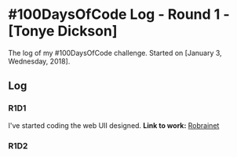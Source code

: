 # #100DaysOfCode Log - Round 1 - [Tonye Dickson]

The log of my #100DaysOfCode challenge. Started on [January 3, Wednesday, 2018].

## Log

### R1D1 
I've started coding the web UII designed.
**Link to work:** [Robrainet](https://github.com/psybuglite?tab=overview&from=2018-01-03)

### R1D2
